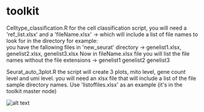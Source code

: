 # toolkit
Celltype_classification.R 
      for the cell classification script, you will need a 'ref_list.xlsx'
      and a 'fileName.xlsx' -> which will include a list of file names to look for in the directory for example:  
      you have the fallowing files in 'new_seurat' directory -> genelist1.xlsx, genelist2.xlsx, genelist3.xlsx
      Now in fileName.xlsx file you will list the file names without the file extensions ->  genelist1
                                                                                             genelist2
                                                                                             genelist3


Seurat_auto_3plot.R
      the script will create 3 plots, mito level, gene count level and umi level. you will need an xlsx file that
      will include a list of the file sample directory names. Use 'listoffiles.xlsx' as an example (it's in the toolkit master node)
      



![alt text](https://ibb.co/SXPLzbP)
